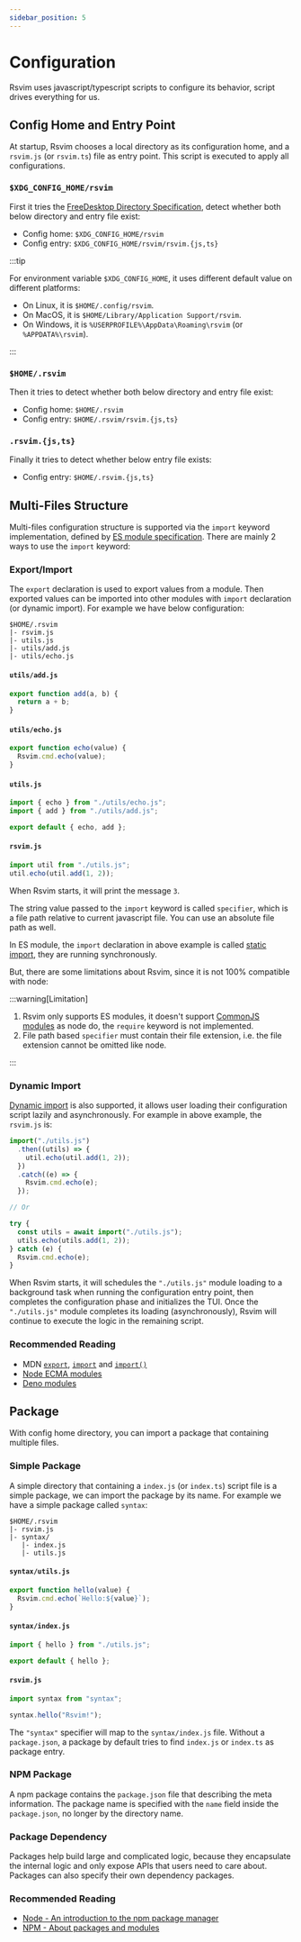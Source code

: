 ```yaml
---
sidebar_position: 5
---
```


# Configuration

Rsvim uses javascript/typescript scripts to configure its behavior, script drives everything for us.

## Config Home and Entry Point

At startup, Rsvim chooses a local directory as its configuration home, and a `rsvim.js` (or `rsvim.ts`) file as entry point. This script is executed to apply all configurations.

### `$XDG_CONFIG_HOME/rsvim`

First it tries the [FreeDesktop Directory Specification](https://specifications.freedesktop.org/basedir-spec/latest/), detect whether both below directory and entry file exist:

- Config home: `$XDG_CONFIG_HOME/rsvim`
- Config entry: `$XDG_CONFIG_HOME/rsvim/rsvim.{js,ts}`

:::tip

For environment variable `$XDG_CONFIG_HOME`, it uses different default value on different platforms:

- On Linux, it is `$HOME/.config/rsvim`.
- On MacOS, it is `$HOME/Library/Application Support/rsvim`.
- On Windows, it is `%USERPROFILE%\AppData\Roaming\rsvim` (or `%APPDATA%\rsvim`).

:::

### `$HOME/.rsvim`

Then it tries to detect whether both below directory and entry file exist:

- Config home: `$HOME/.rsvim`
- Config entry: `$HOME/.rsvim/rsvim.{js,ts}`

### `.rsvim.{js,ts}`

Finally it tries to detect whether below entry file exists:

- Config entry: `$HOME/.rsvim.{js,ts}`

## Multi-Files Structure

Multi-files configuration structure is supported via the `import` keyword implementation, defined by [ES module specification](https://tc39.es/ecma262/#sec-modules). There are mainly 2 ways to use the `import` keyword:

### Export/Import

The `export` declaration is used to export values from a module. Then exported values can be imported into other modules with `import` declaration (or dynamic import). For example we have below configuration:

```
$HOME/.rsvim
|- rsvim.js
|- utils.js
|- utils/add.js
|- utils/echo.js
```

#### `utils/add.js`

```javascript
export function add(a, b) {
  return a + b;
}
```

#### `utils/echo.js`

```javascript
export function echo(value) {
  Rsvim.cmd.echo(value);
}
```

#### `utils.js`

```javascript
import { echo } from "./utils/echo.js";
import { add } from "./utils/add.js";

export default { echo, add };
```

#### `rsvim.js`

```javascript
import util from "./utils.js";
util.echo(util.add(1, 2));
```

When Rsvim starts, it will print the message `3`.

The string value passed to the `import` keyword is called `specifier`, which is a file path relative to current javascript file. You can use an absolute file path as well.

In ES module, the `import` declaration in above example is called [static import](https://developer.mozilla.org/en-US/docs/Web/JavaScript/Reference/Statements/import), they are running synchronously.

But, there are some limitations about Rsvim, since it is not 100% compatible with node:

:::warning[Limitation]

1. Rsvim only supports ES modules, it doesn't support [CommonJS modules](https://nodejs.org/api/modules.html) as node do, the `require` keyword is not implemented.
2. File path based `specifier` must contain their file extension, i.e. the file extension cannot be omitted like node.

:::

### Dynamic Import

[Dynamic import](https://developer.mozilla.org/en-US/docs/Web/JavaScript/Reference/Operators/import) is also supported, it allows user loading their configuration script lazily and asynchronously. For example in above example, the `rsvim.js` is:

```javascript
import("./utils.js")
  .then((utils) => {
    util.echo(util.add(1, 2));
  })
  .catch((e) => {
    Rsvim.cmd.echo(e);
  });

// Or

try {
  const utils = await import("./utils.js");
  utils.echo(utils.add(1, 2));
} catch (e) {
  Rsvim.cmd.echo(e);
}
```

When Rsvim starts, it will schedules the `"./utils.js"` module loading to a background task when running the configuration entry point, then completes the configuration phase and initializes the TUI. Once the `"./utils.js"` module completes its loading (asynchronously), Rsvim will continue to execute the logic in the remaining script.

### Recommended Reading

- MDN [`export`](https://developer.mozilla.org/en-US/docs/Web/JavaScript/Reference/Statements/export), [`import`](https://developer.mozilla.org/en-US/docs/Web/JavaScript/Reference/Statements/import) and [`import()`](https://developer.mozilla.org/en-US/docs/Web/JavaScript/Reference/Operators/import)
- [Node ECMA modules](https://nodejs.org/api/esm.html)
- [Deno modules](https://docs.deno.com/runtime/fundamentals/modules/)

## Package

With config home directory, you can import a package that containing multiple files.

### Simple Package

A simple directory that containing a `index.js` (or `index.ts`) script file is a simple package, we can import the package by its name. For example we have a simple package called `syntax`:

```
$HOME/.rsvim
|- rsvim.js
|- syntax/
   |- index.js
   |- utils.js
```

#### `syntax/utils.js`

```javascript
export function hello(value) {
  Rsvim.cmd.echo(`Hello:${value}`);
}
```

#### `syntax/index.js`

```javascript
import { hello } from "./utils.js";

export default { hello };
```

#### `rsvim.js`

```javascript
import syntax from "syntax";

syntax.hello("Rsvim!");
```

The `"syntax"` specifier will map to the `syntax/index.js` file. Without a `package.json`, a package by default tries to find `index.js` or `index.ts` as package entry.

### NPM Package

A npm package contains the `package.json` file that describing the meta information. The package name is specified with the `name` field inside the `package.json`, no longer by the directory name.

### Package Dependency

Packages help build large and complicated logic, because they encapsulate the internal logic and only expose APIs that users need to care about. Packages can also specify their own dependency packages.

### Recommended Reading

- [Node - An introduction to the npm package manager](https://nodejs.org/en/learn/getting-started/an-introduction-to-the-npm-package-manager)
- [NPM - About packages and modules](https://docs.npmjs.com/about-packages-and-modules)
